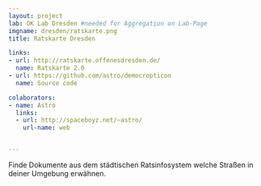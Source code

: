 ```yaml
---
layout: project
lab: OK Lab Dresden #needed for Aggregation on Lab-Page
imgname: dresden/ratskarte.png
title: Ratskarte Dresden

links: 
- url: http://ratskarte.offenesdresden.de/
  name: Ratskarte 2.0
- url: https://github.com/astro/democropticon
  name: Source code

colaborators:
- name: Astro
  links:
  - url: http://spaceboyz.net/~astro/
    url-name: web


---
```


Finde Dokumente aus dem städtischen Ratsinfosystem welche Straßen in deiner Umgebung erwähnen.

